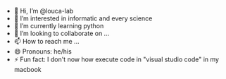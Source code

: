 - 👋 Hi, I’m @louca-lab
- 👀 I’m interested in informatic and every science
- 🌱 I’m currently learning python
- 💞️ I’m looking to collaborate on ...
- 📫 How to reach me ...
- 😄 Pronouns: he/his
- ⚡ Fun fact: I don't now how execute code in "visual studio code" in my macbook

<!---
louca-lab/louca-lab is a ✨ special ✨ repository because its `README.md` (this file) appears on your GitHub profile.
You can click the Preview link to take a look at your changes.
--->
